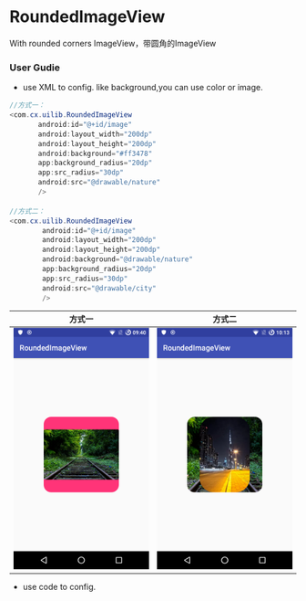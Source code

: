 # RoundedImageView
With rounded corners ImageView，带圆角的ImageView

### User Gudie
* use XML to config. like background,you can use color or image.

```java
//方式一：
<com.cx.uilib.RoundedImageView
       android:id="@+id/image"
       android:layout_width="200dp"
       android:layout_height="200dp"
       android:background="#ff3478"
       app:background_radius="20dp"
       app:src_radius="30dp"
       android:src="@drawable/nature"
       />

//方式二：
<com.cx.uilib.RoundedImageView
        android:id="@+id/image"
        android:layout_width="200dp"
        android:layout_height="200dp"
        android:background="@drawable/nature"
        app:background_radius="20dp"
        app:src_radius="30dp"
        android:src="@drawable/city"
        />
```
| 方式一 |方式二|
| :---: | :---: |
| ![](https://github.com/jiyewushen/RoundedImageView/blob/master/test1.png)|![](https://github.com/jiyewushen/RoundedImageView/blob/master/test2.png)|
* use code to config.
